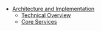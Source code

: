 - [Architecture and Implementation](/security/overall-architecture/README.md)
  - [Technical Overview](/security/overall-architecture/technical-overview.md)
  - [Core Services](/security/overall-architecture/core-services.md)
